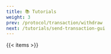 ```yaml
---
title: 📚 Tutorials
weight: 3
prev: /protocol/transaction/withdraw
next: /tutorials/send-transaction-gui
---
```


{{< items >}}
